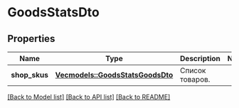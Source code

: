 # GoodsStatsDto

## Properties

Name | Type | Description | Notes
------------ | ------------- | ------------- | -------------
**shop_skus** | [**Vec<models::GoodsStatsGoodsDto>**](GoodsStatsGoodsDTO.md) | Список товаров. | 

[[Back to Model list]](../README.md#documentation-for-models) [[Back to API list]](../README.md#documentation-for-api-endpoints) [[Back to README]](../README.md)


